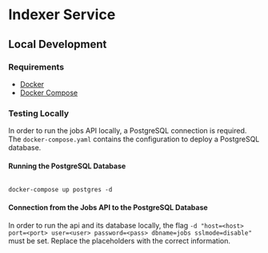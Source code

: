 # Indexer Service

## Local Development

### Requirements

* [Docker](https://docs.docker.com/get-docker/)
* [Docker Compose](https://docs.docker.com/compose/install/)

### Testing Locally

In order to run the jobs API locally, a PostgreSQL connection is required.
The `docker-compose.yaml` contains the configuration to deploy a PostgreSQL database.

#### Running the PostgreSQL Database

```shell

docker-compose up postgres -d

```

#### Connection from the Jobs API to the PostgreSQL Database

In order to run the api and its database locally, the flag `-d "host=<host> port=<port> user=<user> password=<pass> dbname=jobs sslmode=disable"` must be set.
Replace the placeholders with the correct information.
